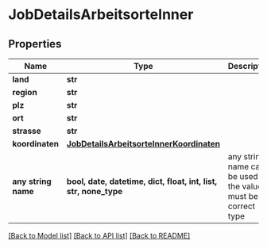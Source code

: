 # JobDetailsArbeitsorteInner


## Properties
Name | Type | Description | Notes
------------ | ------------- | ------------- | -------------
**land** | **str** |  | [optional] 
**region** | **str** |  | [optional] 
**plz** | **str** |  | [optional] 
**ort** | **str** |  | [optional] 
**strasse** | **str** |  | [optional] 
**koordinaten** | [**JobDetailsArbeitsorteInnerKoordinaten**](JobDetailsArbeitsorteInnerKoordinaten.md) |  | [optional] 
**any string name** | **bool, date, datetime, dict, float, int, list, str, none_type** | any string name can be used but the value must be the correct type | [optional]

[[Back to Model list]](../README.md#documentation-for-models) [[Back to API list]](../README.md#documentation-for-api-endpoints) [[Back to README]](../README.md)



